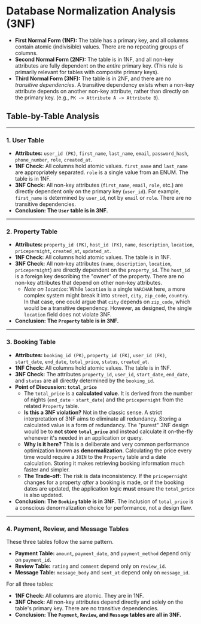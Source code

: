 
# Database Normalization Analysis (3NF)

*   **First Normal Form (1NF):** The table has a primary key, and all columns contain atomic (indivisible) values. There are no repeating groups of columns.
*   **Second Normal Form (2NF):** The table is in 1NF, and all non-key attributes are fully dependent on the *entire* primary key. (This rule is primarily relevant for tables with composite primary keys).
*   **Third Normal Form (3NF):** The table is in 2NF, and there are no *transitive dependencies*. A transitive dependency exists when a non-key attribute depends on another non-key attribute, rather than directly on the primary key. (e.g., `PK -> Attribute A -> Attribute B`).

## Table-by-Table Analysis

---

### 1. User Table

*   **Attributes:** `user_id (PK)`, `first_name`, `last_name`, `email`, `password_hash`, `phone_number`, `role`, `created_at`.
*   **1NF Check:** All columns hold atomic values. `first_name` and `last_name` are appropriately separated. `role` is a single value from an ENUM. The table is in 1NF.
*   **3NF Check:** All non-key attributes (`first_name`, `email`, `role`, etc.) are directly dependent only on the primary key (`user_id`). For example, `first_name` is determined by `user_id`, not by `email` or `role`. There are no transitive dependencies.
*   **Conclusion:** **The `User` table is in 3NF.**

---

### 2. Property Table

*   **Attributes:** `property_id (PK)`, `host_id (FK)`, `name`, `description`, `location`, `pricepernight`, `created_at`, `updated_at`.
*   **1NF Check:** All columns hold atomic values. The table is in 1NF.
*   **3NF Check:** All non-key attributes (`name`, `description`, `location`, `pricepernight`) are directly dependent on the `property_id`. The `host_id` is a foreign key describing the "owner" of the property. There are no non-key attributes that depend on other non-key attributes.
    *   *Note on `location`*: While `location` is a single `VARCHAR` here, a more complex system might break it into `street`, `city`, `zip_code`, `country`. In that case, one could argue that `city` depends on `zip_code`, which would be a transitive dependency. However, as designed, the single `location` field does not violate 3NF.
*   **Conclusion:** **The `Property` table is in 3NF.**

---

### 3. Booking Table

*   **Attributes:** `booking_id (PK)`, `property_id (FK)`, `user_id (FK)`, `start_date`, `end_date`, `total_price`, `status`, `created_at`.
*   **1NF Check:** All columns hold atomic values. The table is in 1NF.
*   **3NF Check:** The attributes `property_id`, `user_id`, `start_date`, `end_date`, and `status` are all directly determined by the `booking_id`.
*   **Point of Discussion: `total_price`**
    *   The `total_price` is a **calculated value**. It is derived from the number of nights (`end_date` - `start_date`) and the `pricepernight` from the related `Property` table.
    *   **Is this a 3NF violation?** Not in the classic sense. A strict interpretation of 3NF aims to eliminate all redundancy. Storing a calculated value is a form of redundancy. The "purest" 3NF design would be to **not store `total_price`** and instead calculate it on-the-fly whenever it's needed in an application or query.
    *   **Why is it here?** This is a deliberate and very common performance optimization known as **denormalization**. Calculating the price every time would require a `JOIN` to the `Property` table and a date calculation. Storing it makes retrieving booking information much faster and simpler.
    *   **The Trade-off:** The risk is data inconsistency. If the `pricepernight` changes for a property *after* a booking is made, or if the booking dates are updated, the application logic **must** ensure the `total_price` is also updated.
*   **Conclusion:** **The `Booking` table is in 3NF.** The inclusion of `total_price` is a conscious denormalization choice for performance, not a design flaw.

---

### 4. Payment, Review, and Message Tables

These three tables follow the same pattern.

*   **Payment Table:** `amount`, `payment_date`, and `payment_method` depend only on `payment_id`.
*   **Review Table:** `rating` and `comment` depend only on `review_id`.
*   **Message Table:** `message_body` and `sent_at` depend only on `message_id`.

For all three tables:
*   **1NF Check:** All columns are atomic. They are in 1NF.
*   **3NF Check:** All non-key attributes depend directly and solely on the table's primary key. There are no transitive dependencies.
*   **Conclusion:** **The `Payment`, `Review`, and `Message` tables are all in 3NF.**
